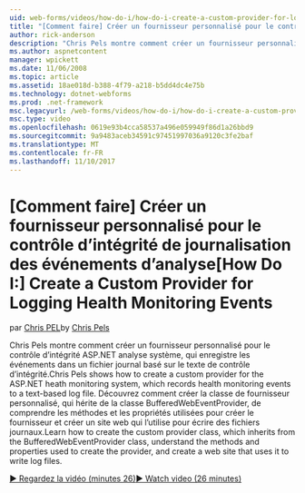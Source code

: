 ```yaml
---
uid: web-forms/videos/how-do-i/how-do-i-create-a-custom-provider-for-logging-health-monitoring-events
title: "[Comment faire] Créer un fournisseur personnalisé pour le contrôle d’intégrité de journalisation des événements d’analyse | Documents Microsoft"
author: rick-anderson
description: "Chris Pels montre comment créer un fournisseur personnalisé pour le contrôle d’intégrité ASP.NET analyse système, qui enregistre les événements dans un fichier journal basé sur le texte de contrôle d’intégrité. Le..."
ms.author: aspnetcontent
manager: wpickett
ms.date: 11/06/2008
ms.topic: article
ms.assetid: 18ae018d-b388-4f79-a218-b5dd4dc4e75b
ms.technology: dotnet-webforms
ms.prod: .net-framework
msc.legacyurl: /web-forms/videos/how-do-i/how-do-i-create-a-custom-provider-for-logging-health-monitoring-events
msc.type: video
ms.openlocfilehash: 0619e93b4cca58537a496e059949f86d1a26bbd9
ms.sourcegitcommit: 9a9483aceb34591c97451997036a9120c3fe2baf
ms.translationtype: MT
ms.contentlocale: fr-FR
ms.lasthandoff: 11/10/2017
---
```

<a name="how-do-i-create-a-custom-provider-for-logging-health-monitoring-events"></a><span data-ttu-id="d38fb-104">[Comment faire] Créer un fournisseur personnalisé pour le contrôle d’intégrité de journalisation des événements d’analyse</span><span class="sxs-lookup"><span data-stu-id="d38fb-104">[How Do I:] Create a Custom Provider for Logging Health Monitoring Events</span></span>
====================
<span data-ttu-id="d38fb-105">par [Chris PEL](https://twitter.com/chrispels)</span><span class="sxs-lookup"><span data-stu-id="d38fb-105">by [Chris Pels](https://twitter.com/chrispels)</span></span>

<span data-ttu-id="d38fb-106">Chris Pels montre comment créer un fournisseur personnalisé pour le contrôle d’intégrité ASP.NET analyse système, qui enregistre les événements dans un fichier journal basé sur le texte de contrôle d’intégrité.</span><span class="sxs-lookup"><span data-stu-id="d38fb-106">Chris Pels shows how to create a custom provider for the ASP.NET heath monitoring system, which records health monitoring events to a text-based log file.</span></span> <span data-ttu-id="d38fb-107">Découvrez comment créer la classe de fournisseur personnalisé, qui hérite de la classe BufferedWebEventProvider, de comprendre les méthodes et les propriétés utilisées pour créer le fournisseur et créer un site web qui l’utilise pour écrire des fichiers journaux.</span><span class="sxs-lookup"><span data-stu-id="d38fb-107">Learn how to create the custom provider class, which inherits from the BufferedWebEventProvider class, understand the methods and properties used to create the provider, and create a web site that uses it to write log files.</span></span>

[<span data-ttu-id="d38fb-108">&#9654; Regardez la vidéo (minutes 26)</span><span class="sxs-lookup"><span data-stu-id="d38fb-108">&#9654; Watch video (26 minutes)</span></span>](https://channel9.msdn.com/Blogs/ASP-NET-Site-Videos/how-do-i-create-a-custom-provider-for-logging-health-monitoring-events)
